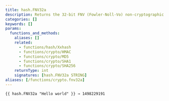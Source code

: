 ```yaml
---
title: hash.FNV32a
description: Returns the 32-bit FNV (Fowler-Noll-Vo) non-cryptographic hash of the given string.
categories: []
keywords: []
params:
  functions_and_methods:
    aliases: []
    related:
      - functions/hash/Xxhash
      - functions/crypto/HMAC
      - functions/crypto/MD5
      - functions/crypto/SHA1
      - functions/crypto/SHA256
    returnType: int
    signatures: [hash.FNV32a STRING]
aliases: [/functions/crypto.fnv32a]
---
```


```go-html-template
{{ hash.FNV32a "Hello world" }} → 1498229191
```
